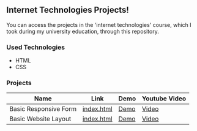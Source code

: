 ## Internet Technologies Projects!

You can access the projects in the 'internet technologies' course, which I took during my university education, through this repository. 

### Used Technologies
* HTML
* CSS

### Projects

| **Name** | **Link** | **Demo**  | **Youtube Video** |
| --- | --- | --- | --- |
| Basic Responsive Form | [index.html](./Assignment-1/index.html) | [Demo](https://internet-technologies.vercel.app/Assignment-1/index.html) | [Video](https://www.youtube.com/watch?v=85mTQlc_T6M) 
| Basic Website Layout | [index.html](./Assignment-2/index.html) | [Demo](https://internet-technologies.vercel.app/Assignment-2/index.html) | [Video](https://www.youtube.com/watch?v=9CpcFFmlqvk)
